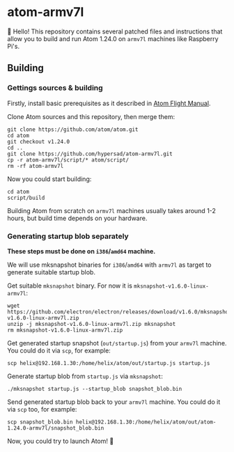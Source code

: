# atom-armv7l
:wave: Hello! This repository contains several patched files and instructions that allow you to build and run Atom 1.24.0 on `armv7l` machines like Raspberry Pi's.
## Building
### Gettings sources & building
Firstly, install basic prerequisites as it described in [Atom Flight Manual](https://flight-manual.atom.io/hacking-atom/sections/hacking-on-atom-core/#building).

Clone Atom sources and this repository, then merge them:
```
git clone https://github.com/atom/atom.git
cd atom
git checkout v1.24.0
cd ..
git clone https://github.com/hypersad/atom-armv7l.git
cp -r atom-armv7l/script/* atom/script/
rm -rf atom-armv7l
```
Now you could start building:
```
cd atom
script/build
```
Building Atom from scratch on `armv7l` machines usually takes around 1-2 hours, but build time depends on your hardware.
### Generating startup blob separately
**These steps must be done on `i386`/`amd64` machine.**

We will use mksnapshot binaries for `i386`/`amd64` with `armv7l` as target to generate suitable startup blob.

Get suitable `mksnapshot` binary. For now it is `mksnapshot-v1.6.0-linux-armv7l`:
```
wget https://github.com/electron/electron/releases/download/v1.6.0/mksnapshot-v1.6.0-linux-armv7l.zip
unzip -j mksnapshot-v1.6.0-linux-armv7l.zip mksnapshot
rm mksnapshot-v1.6.0-linux-armv7l.zip
```
Get generated startup snapshot (`out/startup.js`) from your `armv7l` machine. You could do it via `scp`, for example:
```
scp helix@192.168.1.30:/home/helix/atom/out/startup.js startup.js
```
Generate startup blob from `startup.js` via `mksnapshot`:
```
./mksnapshot startup.js --startup_blob snapshot_blob.bin
```
Send generated startup blob back to your `armv7l` machine. You could do it via `scp` too, for example:
```
scp snapshot_blob.bin helix@192.168.1.30:/home/helix/atom/out/atom-1.24.0-armv7l/snapshot_blob.bin
```

Now, you could try to launch Atom! :tada:
